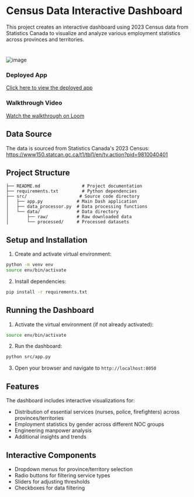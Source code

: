 # Census Data Interactive Dashboard

This project creates an interactive dashboard using 2023 Census data from Statistics Canada to visualize and analyze various employment statistics across provinces and territories.
#

![image](https://github.com/user-attachments/assets/83516111-a284-4ca1-a11c-c44e720828c0)

### Deployed App
[Click here to view the deployed app](https://web-production-7f38.up.railway.app/)

### Walkthrough Video
[Watch the walkthrough on Loom](https://www.loom.com/share/bf1b6f2b57334647801e4d99ab1aa257)

## Data Source

The data is sourced from Statistics Canada's 2023 Census:
https://www150.statcan.gc.ca/t1/tbl1/en/tv.action?pid=9810040401

## Project Structure

```
├── README.md                # Project documentation
├── requirements.txt         # Python dependencies
├── src/                    # Source code directory
│   ├── app.py             # Main Dash application
│   ├── data_processor.py  # Data processing functions
│   └── data/              # Data directory
│       ├── raw/           # Raw downloaded data
│       └── processed/     # Processed datasets
```

## Setup and Installation

1. Create and activate virtual environment:

```bash
python -m venv env
source env/bin/activate
```

2. Install dependencies:

```bash
pip install -r requirements.txt
```

## Running the Dashboard

1. Activate the virtual environment (if not already activated):

```bash
source env/bin/activate
```

2. Run the dashboard:

```bash
python src/app.py
```

3. Open your browser and navigate to `http://localhost:8050`

## Features

The dashboard includes interactive visualizations for:

- Distribution of essential services (nurses, police, firefighters) across provinces/territories
- Employment statistics by gender across different NOC groups
- Engineering manpower analysis
- Additional insights and trends

## Interactive Components

- Dropdown menus for province/territory selection
- Radio buttons for filtering service types
- Sliders for adjusting thresholds
- Checkboxes for data filtering
